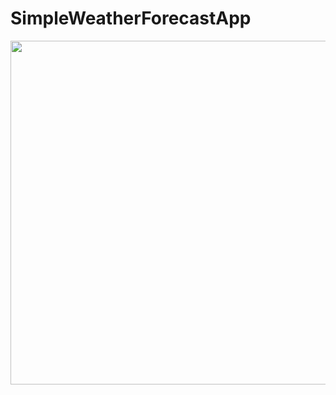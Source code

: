 # SimpleWeatherForecastApp
<img width="1200" height="550" src = "https://github.com/Onaeem26/SimpleWeatherForecastApp/blob/master/weatherapppic.png"></a>
